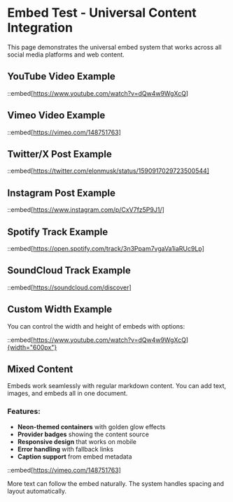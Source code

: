 # Embed Test - Universal Content Integration

This page demonstrates the universal embed system that works across all social media platforms and web content.

## YouTube Video Example

::embed[https://www.youtube.com/watch?v=dQw4w9WgXcQ]

## Vimeo Video Example

::embed[https://vimeo.com/148751763]

## Twitter/X Post Example

::embed[https://twitter.com/elonmusk/status/1590917029723500544]

## Instagram Post Example

::embed[https://www.instagram.com/p/CxV7fz5P9J1/]

## Spotify Track Example

::embed[https://open.spotify.com/track/3n3Ppam7vgaVa1iaRUc9Lp]

## SoundCloud Track Example

::embed[https://soundcloud.com/discover]

## Custom Width Example

You can control the width and height of embeds with options:

::embed[https://www.youtube.com/watch?v=dQw4w9WgXcQ]{width="600px"}

## Mixed Content

Embeds work seamlessly with regular markdown content. You can add text, images, and embeds all in one document.

### Features:
- **Neon-themed containers** with golden glow effects
- **Provider badges** showing the content source
- **Responsive design** that works on mobile
- **Error handling** with fallback links
- **Caption support** from embed metadata

::embed[https://vimeo.com/148751763]

More text can follow the embed naturally. The system handles spacing and layout automatically.
